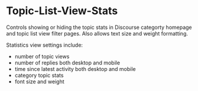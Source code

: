 # Topic-List-View-Stats
Controls showing or hiding the topic stats in Discourse categorty homepage and topic list view filter pages. Also allows text size and weight formatting. 

Statistics view settings include:
* number of topic views
* number of replies both desktop and mobile
* time since latest activity both desktop and mobile
* category topic stats
* font size and weight
